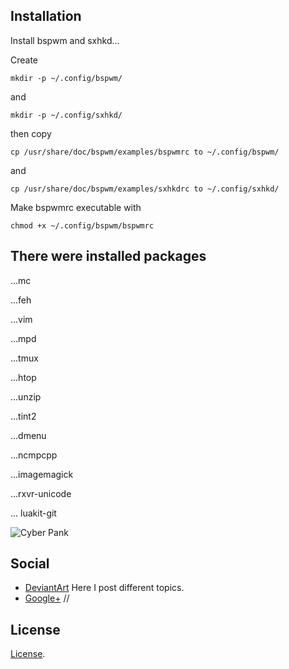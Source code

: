 ## Installation
Install bspwm and sxhkd...

Create
```shell
mkdir -p ~/.config/bspwm/
```
and
```shell
mkdir -p ~/.config/sxhkd/
```
then copy
```shell
cp /usr/share/doc/bspwm/examples/bspwmrc to ~/.config/bspwm/
```
and
```shell
cp /usr/share/doc/bspwm/examples/sxhkdrc to ~/.config/sxhkd/
```
Make bspwmrc executable with
```shell
chmod +x ~/.config/bspwm/bspwmrc
```
## There were installed packages
...mc

...feh

...vim

...mpd

...tmux

...htop

...unzip

...tint2

...dmenu

...ncmpcpp

...imagemagick

...rxvr-unicode

... luakit-git

![Cyber Pank](https://raw.githubusercontent.com/appath/dotfiles/master/bspwm_dotfiles_laptop/bspwm_dotfiles_laptop.png)

## Social

* [DeviantArt](http://boris241.deviantart.com/) Here I post different topics.
* [Google+](https://plus.google.com/u/0/106782122945207734872) //

## License
[License](LICENSE).
